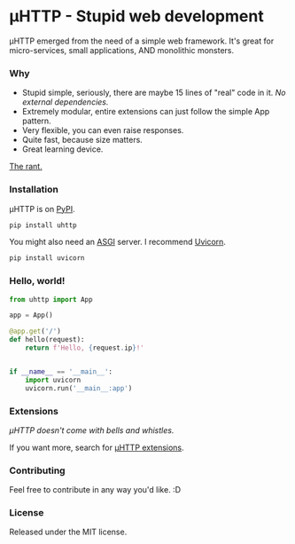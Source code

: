 # µHTTP - Stupid web development

µHTTP emerged from the need of a simple web framework. It's great for micro-services, small applications, AND monolithic monsters.

### Why

- Stupid simple, seriously, there are maybe 15 lines of "real" code in it. _No external dependencies._
- Extremely modular, entire extensions can just follow the simple App pattern.
- Very flexible, you can even raise responses.
- Quite fast, because size matters.
- Great learning device.

[The rant.](https://lobste.rs/s/ukh5id/uhttp_pythonic_web_development#c_9jln1d)

### Installation

µHTTP is on [PyPI](https://pypi.org/project/uhttp/).

```bash
pip install uhttp
```

You might also need an [ASGI](https://asgi.readthedocs.io/en/latest/) server. I recommend [Uvicorn](https://www.uvicorn.org/).

```bash
pip install uvicorn
```

### Hello, world!

```python
from uhttp import App

app = App()

@app.get('/')
def hello(request):
    return f'Hello, {request.ip}!'


if __name__ == '__main__':
    import uvicorn
    uvicorn.run('__main__:app')
```

### Extensions

_µHTTP doesn't come with bells and whistles._

If you want more, search for [µHTTP extensions](https://github.com/topics/uhttp).

### Contributing

Feel free to contribute in any way you'd like. :D

### License

Released under the MIT license.
